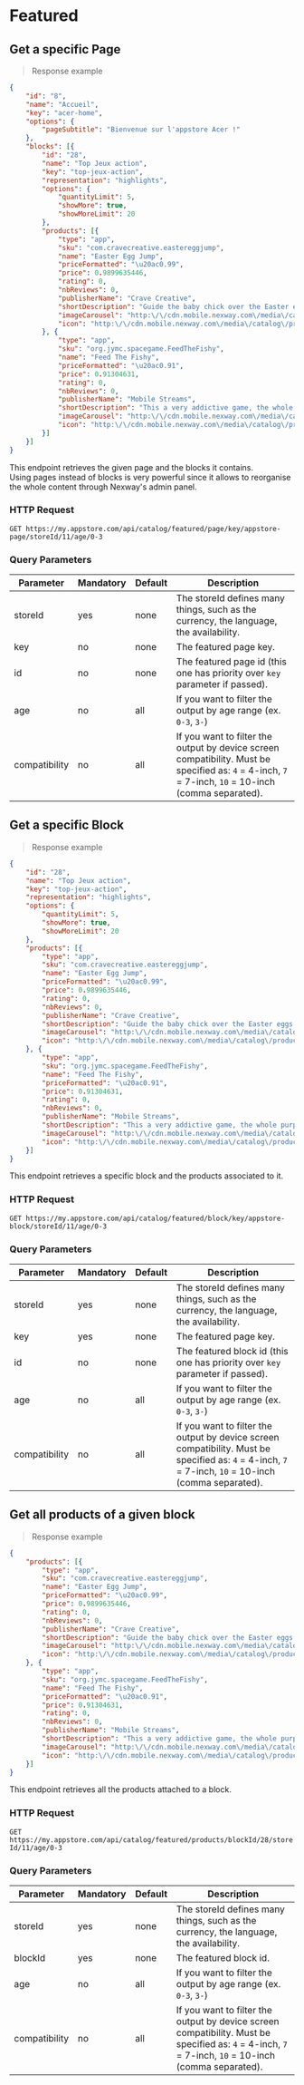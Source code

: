 
# Featured

## Get a specific Page

> Response example

```json
{
    "id": "8",
    "name": "Accueil",
    "key": "acer-home",
    "options": {
        "pageSubtitle": "Bienvenue sur l'appstore Acer !"
    },
    "blocks": [{
        "id": "28",
        "name": "Top Jeux action",
        "key": "top-jeux-action",
        "representation": "highlights",
        "options": {
            "quantityLimit": 5,
            "showMore": true,
            "showMoreLimit": 20
        },
        "products": [{
            "type": "app",
            "sku": "com.cravecreative.eastereggjump",
            "name": "Easter Egg Jump",
            "priceFormatted": "\u20ac0.99",
            "price": 0.9899635446,
            "rating": 0,
            "nbReviews": 0,
            "publisherName": "Crave Creative",
            "shortDescription": "Guide the baby chick over the Easter eggs to boost him upward.\r\n",
            "imageCarousel": "http:\/\/cdn.mobile.nexway.com\/media\/catalog\/product\/e\/a\/easter-egg-jump-1024x500.png",
            "icon": "http:\/\/cdn.mobile.nexway.com\/media\/catalog\/product\/e\/a\/easter-egg-jump-icon-512.png"
        }, {
            "type": "app",
            "sku": "org.jymc.spacegame.FeedTheFishy",
            "name": "Feed The Fishy",
            "priceFormatted": "\u20ac0.91",
            "price": 0.91304631,
            "rating": 0,
            "nbReviews": 0,
            "publisherName": "Mobile Streams",
            "shortDescription": "This a very addictive game, the whole purpose is to help the fishy swim from one point to the other. Energy gets reduced, so you need to eat smaller fishes and other items to boost your energy level.",
            "imageCarousel": "http:\/\/cdn.mobile.nexway.com\/media\/catalog\/product\/t\/i\/title_1_30.png",
            "icon": "http:\/\/cdn.mobile.nexway.com\/media\/catalog\/product\/i\/c\/icon_30_1_12.png"
        }]
    }]
}
```

This endpoint retrieves the given page and the blocks it contains.  
Using pages instead of blocks is very powerful since it allows to reorganise the whole content through Nexway's admin panel.

### HTTP Request

`GET https://my.appstore.com/api/catalog/featured/page/key/appstore-page/storeId/11/age/0-3`

### Query Parameters

Parameter | Mandatory | Default | Description
--------- | --------- | ------- | -----------
storeId | yes | none | The storeId defines many things, such as the currency, the language, the availability.
key | no | none | The featured page key.
id  | no | none | The featured page id (this one has priority over `key` parameter if passed).
age | no | all | If you want to filter the output by age range (ex. `0-3`, `3-`)
compatibility | no | all | If you want to filter the output by device screen compatibility. Must be specified as: `4` = 4-inch, `7` = 7-inch, `10` = 10-inch (comma separated).

## Get a specific Block

> Response example

```json
{
    "id": "28",
    "name": "Top Jeux action",
    "key": "top-jeux-action",
    "representation": "highlights",
    "options": {
        "quantityLimit": 5,
        "showMore": true,
        "showMoreLimit": 20
    },
    "products": [{
        "type": "app",
        "sku": "com.cravecreative.eastereggjump",
        "name": "Easter Egg Jump",
        "priceFormatted": "\u20ac0.99",
        "price": 0.9899635446,
        "rating": 0,
        "nbReviews": 0,
        "publisherName": "Crave Creative",
        "shortDescription": "Guide the baby chick over the Easter eggs to boost him upward.\r\n",
        "imageCarousel": "http:\/\/cdn.mobile.nexway.com\/media\/catalog\/product\/e\/a\/easter-egg-jump-1024x500.png",
        "icon": "http:\/\/cdn.mobile.nexway.com\/media\/catalog\/product\/e\/a\/easter-egg-jump-icon-512.png"
    }, {
        "type": "app",
        "sku": "org.jymc.spacegame.FeedTheFishy",
        "name": "Feed The Fishy",
        "priceFormatted": "\u20ac0.91",
        "price": 0.91304631,
        "rating": 0,
        "nbReviews": 0,
        "publisherName": "Mobile Streams",
        "shortDescription": "This a very addictive game, the whole purpose is to help the fishy swim from one point to the other. Energy gets reduced, so you need to eat smaller fishes and other items to boost your energy level.",
        "imageCarousel": "http:\/\/cdn.mobile.nexway.com\/media\/catalog\/product\/t\/i\/title_1_30.png",
        "icon": "http:\/\/cdn.mobile.nexway.com\/media\/catalog\/product\/i\/c\/icon_30_1_12.png"
    }]
}
```

This endpoint retrieves a specific block and the products associated to it.

### HTTP Request

`GET https://my.appstore.com/api/catalog/featured/block/key/appstore-block/storeId/11/age/0-3`

### Query Parameters

Parameter | Mandatory | Default | Description
--------- | --------- | ------- | -----------
storeId | yes | none | The storeId defines many things, such as the currency, the language, the availability.
key | yes | none | The featured page key.
id  | no | none | The featured block id (this one has priority over `key` parameter if passed).
age | no | all | If you want to filter the output by age range (ex. `0-3`, `3-`)
compatibility | no | all | If you want to filter the output by device screen compatibility. Must be specified as: `4` = 4-inch, `7` = 7-inch, `10` = 10-inch (comma separated).


## Get all products of a given block

> Response example

```json
{
    "products": [{
        "type": "app",
        "sku": "com.cravecreative.eastereggjump",
        "name": "Easter Egg Jump",
        "priceFormatted": "\u20ac0.99",
        "price": 0.9899635446,
        "rating": 0,
        "nbReviews": 0,
        "publisherName": "Crave Creative",
        "shortDescription": "Guide the baby chick over the Easter eggs to boost him upward.\r\n",
        "imageCarousel": "http:\/\/cdn.mobile.nexway.com\/media\/catalog\/product\/e\/a\/easter-egg-jump-1024x500.png",
        "icon": "http:\/\/cdn.mobile.nexway.com\/media\/catalog\/product\/e\/a\/easter-egg-jump-icon-512.png"
    }, {
        "type": "app",
        "sku": "org.jymc.spacegame.FeedTheFishy",
        "name": "Feed The Fishy",
        "priceFormatted": "\u20ac0.91",
        "price": 0.91304631,
        "rating": 0,
        "nbReviews": 0,
        "publisherName": "Mobile Streams",
        "shortDescription": "This a very addictive game, the whole purpose is to help the fishy swim from one point to the other. Energy gets reduced, so you need to eat smaller fishes and other items to boost your energy level.",
        "imageCarousel": "http:\/\/cdn.mobile.nexway.com\/media\/catalog\/product\/t\/i\/title_1_30.png",
        "icon": "http:\/\/cdn.mobile.nexway.com\/media\/catalog\/product\/i\/c\/icon_30_1_12.png"
    }]
}
```

This endpoint retrieves all the products attached to a block.

### HTTP Request

`GET https://my.appstore.com/api/catalog/featured/products/blockId/28/storeId/11/age/0-3`

### Query Parameters

Parameter | Mandatory | Default | Description
--------- | --------- | ------- | -----------
storeId | yes | none | The storeId defines many things, such as the currency, the language, the availability.
blockId | yes | none | The featured block id.
age | no | all | If you want to filter the output by age range (ex. `0-3`, `3-`)
compatibility | no | all | If you want to filter the output by device screen compatibility. Must be specified as: `4` = 4-inch, `7` = 7-inch, `10` = 10-inch (comma separated).
